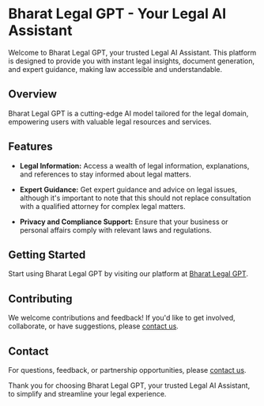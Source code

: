 # Bharat Legal GPT - Your Legal AI Assistant

Welcome to Bharat Legal GPT, your trusted Legal AI Assistant. This platform is designed to provide you with instant legal insights, document generation, and expert guidance, making law accessible and understandable.

## Overview

Bharat Legal GPT is a cutting-edge AI model tailored for the legal domain, empowering users with valuable legal resources and services.

## Features

- **Legal Information:** Access a wealth of legal information, explanations, and references to stay informed about legal matters.

- **Expert Guidance:** Get expert guidance and advice on legal issues, although it's important to note that this should not replace consultation with a qualified attorney for complex legal matters.

- **Privacy and Compliance Support:** Ensure that your business or personal affairs comply with relevant laws and regulations.

## Getting Started

Start using Bharat Legal GPT by visiting our platform at [Bharat Legal GPT](https://legal-bharat-gpt.streamlit.app/).

## Contributing

We welcome contributions and feedback! If you'd like to get involved, collaborate, or have suggestions, please [contact us](mailto:raghuveeraduri@gmail.com).

## Contact

For questions, feedback, or partnership opportunities, please [contact us](mailto:raghuveeraduri@gmail.com).

Thank you for choosing Bharat Legal GPT, your trusted Legal AI Assistant, to simplify and streamline your legal experience.
